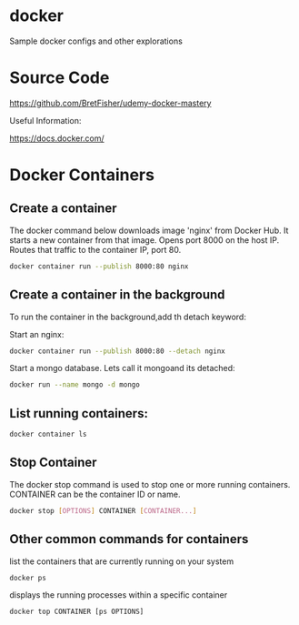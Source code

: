 # docker

Sample docker configs and other explorations

# Source Code

https://github.com/BretFisher/udemy-docker-mastery

Useful Information:

https://docs.docker.com/

# Docker Containers

## Create a container

The docker command below downloads image 'nginx' from Docker Hub. It starts a new container from that image. Opens port 8000 on the host IP. Routes that traffic to the container IP, port 80.

```sh
docker container run --publish 8000:80 nginx
```

## Create a container in the background

To run the container in the background,add th detach keyword:

Start an nginx:

```sh
docker container run --publish 8000:80 --detach nginx
```

Start a mongo database. Lets call it mongoand its detached:

```sh
docker run --name mongo -d mongo
```

## List running containers:

```sh
docker container ls
```

## Stop Container

The docker stop command is used to stop one or more running containers. CONTAINER can be the container ID or name.

```sh
docker stop [OPTIONS] CONTAINER [CONTAINER...]
```

## Other common commands for containers

list the containers that are currently running on your system

```sh
docker ps
```

displays the running processes within a specific container

```sh
docker top CONTAINER [ps OPTIONS]

```

```

```
